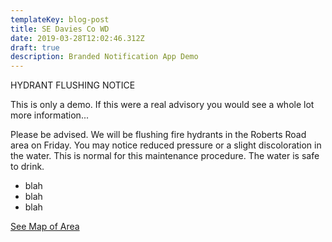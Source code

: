 ```yaml
---
templateKey: blog-post
title: SE Davies Co WD
date: 2019-03-28T12:02:46.312Z
draft: true
description: Branded Notification App Demo
---
```

HYDRANT FLUSHING NOTICE

This is only a demo. If this were a real advisory you would see a whole lot more information...

Please be advised. We will be flushing fire hydrants in the Roberts Road area on Friday. You may notice reduced pressure or a slight discoloration in the water. This is normal for this maintenance procedure. The water is safe to drink. 

* blah
* blah
* blah

[See Map of Area](/map?layer=Advisory&feature=6)
